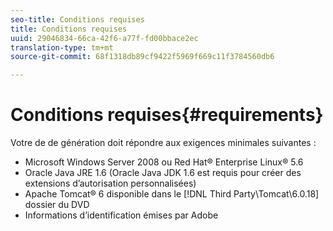 ```yaml
---
seo-title: Conditions requises
title: Conditions requises
uuid: 29046834-66ca-42f6-a77f-fd00bbace2ec
translation-type: tm+mt
source-git-commit: 68f1318db89cf9422f5969f669c11f3784560db6

---
```



# Conditions requises{#requirements}

Votre de  de génération doit  répondre aux exigences minimales suivantes :

* Microsoft Windows Server 2008 ou Red Hat® Enterprise Linux® 5.6
* Oracle Java JRE 1.6 (Oracle Java JDK 1.6 est requis pour créer des extensions d’autorisation personnalisées)
* Apache Tomcat® 6 disponible dans le [!DNL Third Party\Tomcat\6.0.18] dossier du DVD
* Informations d’identification émises par Adobe

